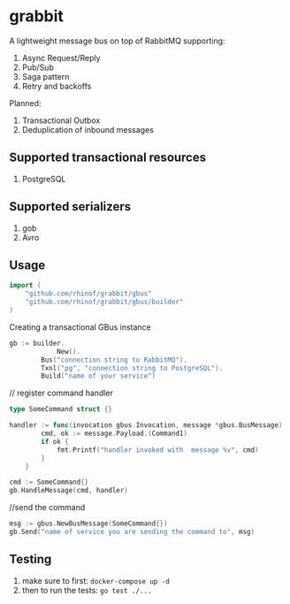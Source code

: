 
# grabbit

A lightweight message bus on top of RabbitMQ supporting:

1) Async Request/Reply
2) Pub/Sub
3) Saga pattern
4) Retry and backoffs

Planned:

1) Transactional Outbox
2) Deduplication of inbound messages


## Supported transactional resources
1) PostgreSQL
## Supported serializers
1) gob
2) Avro

## Usage

```Go
import (
	"github.com/rhinof/grabbit/gbus"
	"github.com/rhinof/grabbit/gbus/builder"
)

```


Creating a transactional GBus instance
```Go
gb := builder.
    		New().
		Bus("connection string to RabbitMQ").
		Txnl("pg", "connection string to PostgreSQL").
		Build("name of your service")
```
// register command handler<br/>

```Go
type SomeCommand struct {}

handler := func(invocation gbus.Invocation, message *gbus.BusMessage)
		cmd, ok := message.Payload.(Command1)
		if ok {
			fmt.Printf("handler invoked with  message %v", cmd)
		}
	}

cmd := SomeCommand{}
gb.HandleMessage(cmd, handler)
```

//send the command 
```Go
msg := gbus.NewBusMessage(SomeCommand{})
gb.Send("name of service you are sending the command to", msg)
```


## Testing

1) make sure to first: `docker-compose up -d`
2) then to run the tests: `go test ./...`
